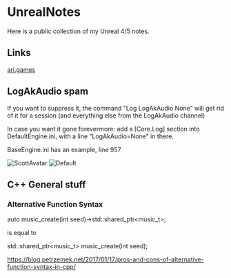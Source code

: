 # UnrealNotes

Here is a public collection of my Unreal 4/5 notes.

## Links
[ari.games](https://flassari.notion.site/Ari-s-Unreal-Engine-Notes-1a75e43f4014464984d4fae0617e5cef)

## LogAkAudio spam
If you want to suppress it, the command "Log LogAkAudio None" will get rid of it for a session (and everything else from the LogAkAudio channel)

In case you want it gone forevermore: add a [Core.Log] section into DefaultEngine.ini, with a line "LogAkAudio=None" in there.

BaseEngine.ini has an example, line 957

![ScottAvatar](https://media.retroachievements.org/UserPic/Scott.png)
![Default](https://media.retroachievements.org/Images/000001.png)


## C++ General stuff

### Alternative Function Syntax

auto music_create(int seed)->std::shared_ptr<music_t>;

is equal to

std::shared_ptr<music_t> music_create(int seed);

https://blog.petrzemek.net/2017/01/17/pros-and-cons-of-alternative-function-syntax-in-cpp/
